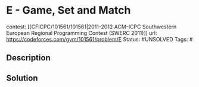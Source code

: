 # E - Game, Set and Match

contest: [[CFICPC/101561/101561|2011-2012 ACM-ICPC Southwestern European Regional Programming Contest (SWERC 2011)]]
url: https://codeforces.com/gym/101561/problem/E
Status: #UNSOLVED
Tags: #

## Description

## Solution

